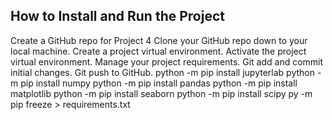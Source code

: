 ## How to Install and Run the Project ##
Create a GitHub repo for Project 4
Clone your GitHub repo down to your local machine. 
Create a project virtual environment.
Activate the project virtual environment.
Manage your project requirements.
Git add and commit initial changes.
Git push to GitHub.
python -m pip install jupyterlab
python -m pip install numpy
python -m pip install pandas
python -m pip install matplotlib 
python -m pip install seaborn
python -m pip install scipy
py -m pip freeze > requirements.txt
